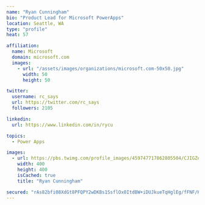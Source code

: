 ```yaml
---
name: "Ryan Cunningham"
bio: "Product Lead for Microsoft PowerApps"
location: Seattle, WA
type: "profile"
heat: 57

affiliation:
  name: Microsoft
  domain: microsoft.com
  images:
    - url: "/assets/images/organizations/microsoft.com-50x50.jpg"
      width: 50
      height: 50

twitter:
  username: rc_says
  url: https://twitter.com/rc_says
  followers: 2105

linkedin:
  url: https://www.linkedin.com/in/rycu

topics:
  - Power Apps

images:
  - url: https://pbs.twimg.com/profile_images/459747717862805504/CJIGZejd_400x400.png
    width: 400
    height: 400
    isCached: true
    title: "Ryan Cunningham"

secured: "rAs82bfi08XdGt8PFQPY2wDKBs1SsflOx0ItdBW+iDUJkueTqHglEg/fFNF/K8fM/7Yy5ox9MyQ4MqKYiVEuXcJUJd2k8N/MCfQBemjTZyjIcckH5Z7ORNDU/7B1UKi00jhQWts8eHZWCeETuGKX5wry2YYYhlbVBJhQ99sK6DxHpQUvLLn5G864sS/cFVR8XrslEyGKyQGhJoc4fhfMCMIXHbGzv/L2BoFY4KyOe+c4tjUnTv9KotJm0zW0AY16mlN9OPSgnZO6a4nGn+lElG8ViAhkhTuH8SbwG3X+WFKgt3alpFZfVxybjZ2uwSzED8WIuT05Ees/l5QzjAu0wRX1bJgSUnOo1Ey9nk2dbXfYaZL+E+hk1rwxQwOeAa4sbH7W7TTLqqnLvYbMH7JGZQ==;l2ED3N8iIqvFIFIv5IC8gg=="
---
```


